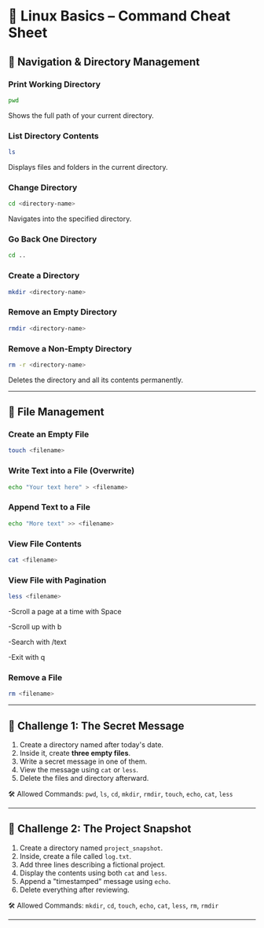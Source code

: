 
# 🐧 Linux Basics – Command Cheat Sheet

## 📁 Navigation & Directory Management

### Print Working Directory
```bash
pwd
```
Shows the full path of your current directory.

### List Directory Contents
```bash
ls
```
Displays files and folders in the current directory.

### Change Directory
```bash
cd <directory-name>
```
Navigates into the specified directory.

### Go Back One Directory
```bash
cd ..
```

### Create a Directory
```bash
mkdir <directory-name>
```

### Remove an Empty Directory
```bash
rmdir <directory-name>
```

### Remove a Non-Empty Directory
```bash
rm -r <directory-name>
```
Deletes the directory and all its contents permanently.

---

## 📄 File Management

### Create an Empty File
```bash
touch <filename>
```

### Write Text into a File (Overwrite)
```bash
echo "Your text here" > <filename>
```

### Append Text to a File
```bash
echo "More text" >> <filename>
```

### View File Contents
```bash
cat <filename>
```

### View File with Pagination
```bash
less <filename>
```
-Scroll a page at a time with Space

-Scroll up with b

-Search with /text

-Exit with q

### Remove a File
```bash
rm <filename>
```

---

## 🎯 Challenge 1: The Secret Message

1. Create a directory named after today's date.
2. Inside it, create **three empty files**.
3. Write a secret message in one of them.
4. View the message using `cat` or `less`.
5. Delete the files and directory afterward.

🛠️ Allowed Commands: `pwd`, `ls`, `cd`, `mkdir`, `rmdir`, `touch`, `echo`, `cat`, `less`

---

## 🎯 Challenge 2: The Project Snapshot

1. Create a directory named `project_snapshot`.
2. Inside, create a file called `log.txt`.
3. Add three lines describing a fictional project.
4. Display the contents using both `cat` and `less`.
5. Append a "timestamped" message using `echo`.
6. Delete everything after reviewing.

🛠️ Allowed Commands: `mkdir`, `cd`, `touch`, `echo`, `cat`, `less`, `rm`, `rmdir`

---
